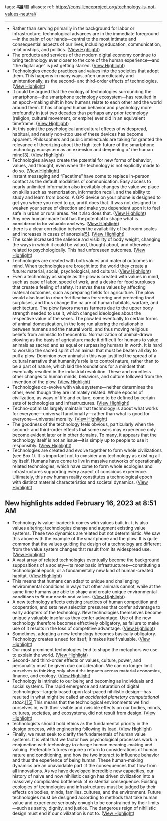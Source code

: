 tags: #🗃/🟥 
aliases: 
ref: 
https://consilienceproject.org/technology-is-not-values-neutral/

---

- Rather than serving primarily in the background for labor or infrastructure, technological advances are in the immediate foreground—in the palm of our hands—central to the most intimate and consequential aspects of our lives, including education, communication, relationships, and politics. ([View Highlight](https://read.readwise.io/read/01gr1gn6g56ebtv6mzntcrk5m3))
- The products and services of the modern digital economy continue to bring technology ever closer to the core of the human experience—and “the digital age” is just getting started. ([View Highlight](https://read.readwise.io/read/01gr1gnj12cws5nxfawdhx84zr))
- Technologies encode practices and values into the societies that adopt them. This happens in many ways, often unpredictably and unintentionally, as the second- and third-order effects of technologies. ([View Highlight](https://read.readwise.io/read/01gr9f28m7g89924mksrcmy5n8))
- It could be argued that the ecology of technologies surrounding the smartphone—the smartphone technology ecosystem—has resulted in an epoch-making shift in how humans relate to each other and the world around them. It has changed human behavior and psychology more profoundly in just two decades than perhaps any prior technology (religion, cultural movement, or empire) ever did in an equivalent timeframe. ([View Highlight](https://read.readwise.io/read/01gr9f7t2nbpxma6s6315fjewy))
- At this point the psychological and cultural effects of widespread, habitual, and nearly non-stop use of these devices has become apparent. Philosophers and public intellectuals are taking for granted the relevance of theorizing about the high-tech future of the smartphone technology ecosystem as an extension and deepening of the human mind[[3]](https://consilienceproject.org/technology-is-not-values-neutral/#fn-3). ([View Highlight](https://read.readwise.io/read/01gr9fjda3g2pzmeyzbhwp6nt1))
- Technologies always create the potential for new forms of behavior, values, and thought, even when the technology is not explicitly made to do so. ([View Highlight](https://read.readwise.io/read/01grc0acpth9xm01j42kdqvvrf))
- Instant messaging and “Facetime” have come to replace in-person contact as the default modalities of communication. Easy access to nearly unlimited information also inevitably changes the value we place on skills such as memorization, information recall, and the ability to study and learn from books. A GPS device on your phone is designed to get you where you need to go, and it does that. It was not designed to weaken your sense of direction and make you dependent upon it to feel safe in urban or rural areas. Yet it also does that. ([View Highlight](https://read.readwise.io/read/01grc0ck8msj2dbvg05gev4wb6))
- Any new human-made tool has the potential to shape what is considered to be valuable and why. ([View Highlight](https://read.readwise.io/read/01grc0dpcyy3g5se3ddvkp5mhv))
- there is a clear correlation between the availability of bathroom scales and increases in cases of anorexia[[5]](https://consilienceproject.org/technology-is-not-values-neutral/#fn-5). ([View Highlight](https://read.readwise.io/read/01grc0jv57sxtm11sfskk70tfg))
- The scale increased the salience and visibility of body weight, changing the ways in which it could be valued, thought about, and otherwise related to psychologically. This had unforeseen outcomes. ([View Highlight](https://read.readwise.io/read/01grc0kgc2hq0xwwb0re77cwhe))
- Technologies are created with both values and material outcomes in mind. When technologies are brought into the world they create a future: material, social, psychological, and cultural. ([View Highlight](https://read.readwise.io/read/01grc0m0af4nnwnc69ca5m6bp2))
- Even a technology as simple as the plow is created with values in mind, such as ease of labor, speed of work, and a desire for food surpluses that create a feeling of safety. It serves these values by affecting material outcomes, such as preparing fields for agriculture. The plow would also lead to urban fortifications for storing and protecting food surpluses, and thus change the nature of human habitats, warfare, and architecture. The plow favors men as farmers due to the upper body strength needed to use it, which changed ideologies about the respective value of the sexes. The plow led eventually to certain forms of animal domestication, in the long run altering the relationship between humans and the natural world, and thus moving religious beliefs from animistic to theocentric. Normalization of animal-drawn plowing as the basis of agriculture made it difficult for humans to value animals as sacred and as equal or surpassing humans in worth. It is hard to worship the sacred spirit of an animal that must be beaten all day to pull a plow. Dominion over animals in this way justified the spread of a cultural narrative that humanity’s role is to control nature, rather than to be a part of nature, which laid the foundations for a mindset that eventually resulted in the industrial revolution. These and countless other changes to human minds, behaviors, and culture followed from the invention of the plow. ([View Highlight](https://read.readwise.io/read/01grc0r36hn10rspn0ckjqar8w))
- Technologies co-evolve with value systems—neither determines the other, even though they are intimately related. Whole epochs of civilization, as ways of life and culture, come to be defined by certain sets of technologies and infrastructures. ([View Highlight](https://read.readwise.io/read/01grc0rzeejh42c71r79p2nm9m))
- Techno-optimists largely maintain that technology is about what works for everyone—universal functionality—rather than what is good for everyone—universal morality. ([View Highlight](https://read.readwise.io/read/01grc0ye3ncxxmcanah994zycp))
- The goodness of the technology feels obvious, particularly when the second- and third-order effects that some users may experience only become evident later or in other domains. To many, it appears that the technology itself is not an issue—it is simply up to people to use it responsibly. ([View Highlight](https://read.readwise.io/read/01grc10ky3a7e8fmxhtd7ht05j))
- Technologies are created and evolve together to form whole civilizations (see Box 1). It is important not to consider any technology as existing all by itself. Humans have come to live in massive networks of operationally related technologies, which have come to form whole ecologies and infrastructures supporting every aspect of conscious experience. Ultimately, this new human reality constitutes a technological epoch with distinct material characteristics and societal dynamics. ([View Highlight](https://read.readwise.io/read/01grerb4va6b3p2cvw2rpnjp6r))
## New highlights added February 16, 2023 at 8:51 AM
- Technology is value-loaded: it comes with values built in. It is also values altering: technologies change and augment existing value systems. These two dynamics are related but not deterministic. We saw this above with the example of the smartphone and the plow. It is quite common that the values guiding the design of a technology are different from the value system changes that result from its widespread use. ([View Highlight](https://read.readwise.io/read/01gsbs6c78tbyf2rdvq1dszqpr))
- A vast array of related technologies eventually become the background suppositions of a society—its most basic infrastructures—constituting a technological epoch, or a fundamentally new kind of human-created habitat. ([View Highlight](https://read.readwise.io/read/01gsbsahqztb3gfsgr3tp5vkgb))
- This means that humans can adapt to unique and challenging environmental conditions in ways that other animals cannot, while at the same time humans are able to shape and create unique environmental conditions to fit our needs and values. ([View Highlight](https://read.readwise.io/read/01gsbsesqqca48bepeg6ccbnj4))
- A new technology affects existing practices of human competition and cooperation, and sets new selection pressures that confer advantage to early adopters of the technology. New technologies themselves become uniquely valuable insofar as they confer advantage. Use of the new technology therefore becomes effectively obligatory, as failure to make use of it results in the loss of competitive advantage. ([View Highlight](https://read.readwise.io/read/01gsbskeqefrqvjeknwzm4kc9a))
- Sometimes, adopting a new technology becomes basically obligatory. Technology creates a need for itself; it makes itself valuable. ([View Highlight](https://read.readwise.io/read/01gsbsp53rfs2n5qn87ez60j0s))
- Our most prominent technologies tend to shape the metaphors we use to explain the world. ([View Highlight](https://read.readwise.io/read/01gsbsws8ekenrz4zp2n1a0jmg))
- Second- and third-order effects on values, culture, power, and personality must be given due consideration. We can no longer limit ourselves to thinking only about the impacts across material economies, finance, and ecology. ([View Highlight](https://read.readwise.io/read/01gsbsy97ffkze9tffbmb69692))
- Technology is intrinsic to our being and becoming as individuals and social systems. The rapid emergence and saturation of digital technologies—largely based upon fast-paced nihilistic design—has resulted in what might be called an *accidental planetary computational stack.*[[15]](https://consilienceproject.org/technology-is-not-values-neutral/#fn-15) This means that the technological environments we find ourselves in, with their visible and invisible effects on our bodies, minds, cultures, societies, and ecosystems, did not result from design. ([View Highlight](https://read.readwise.io/read/01gsbt0mwkbcs0pktxc53xwe67))
- technologists should hold ethics as the fundamental priority in the design process, with engineering following its lead. ([View Highlight](https://read.readwise.io/read/01gsbt82xyfyv2vr1h8ccqnp5z))
- Finally, we must seek to clarify the fundamentals of human value systems. It is vital that we factor how psychological processes work in conjunction with technology to change human meaning-making and valuing. Preferable futures require a return to considerations of human nature and conditioning, and how the two interact to influence behavior and thus the experience of being human. These human-making dynamics are an unavoidable part of the consequences that flow from all innovations. As we have developed incredible new capacities, our history of naive and now nihilistic design has driven civilization into a massively complicated bottleneck of existential consequence. Existing ecologies of technologies and infrastructures must be judged by their effects on bodies, minds, families, cultures, and the environment. Future technologies must be designed according to methods that take human value and experience seriously enough to be constrained by their limits—such as sanity, dignity, and justice. The dangerous reign of nihilistic design must end if our civilization is not to. ([View Highlight](https://read.readwise.io/read/01gsbth7dyht46vsjz5hgnys8t))
